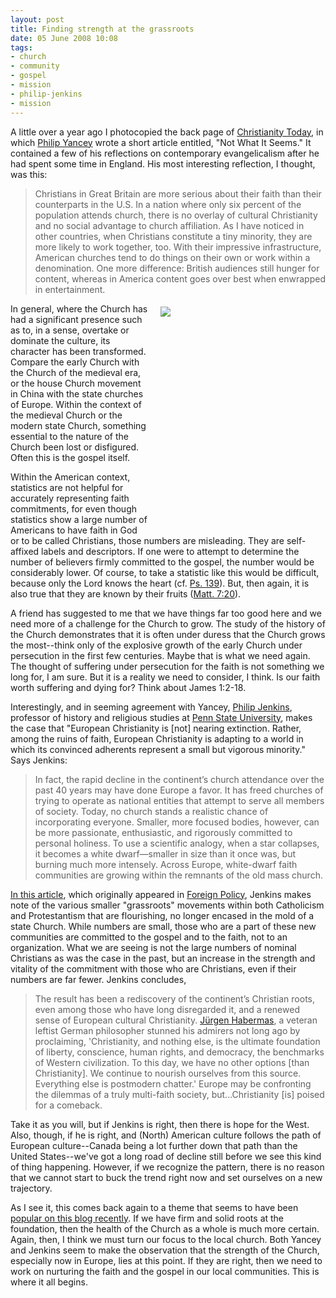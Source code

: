 ```yaml
---
layout: post
title: Finding strength at the grassroots
date: 05 June 2008 10:08
tags:
- church
- community
- gospel
- mission
- philip-jenkins
- mission
---
```

<p>A little over a year ago I photocopied the back page of <a href="http://www.christianitytoday.com/">Christianity Today</a>, in which <a href="http://en.wikipedia.org/wiki/Philip_Yancey">Philip Yancey</a> wrote a short article entitled, "Not What It Seems."  It contained a few of his reflections on contemporary evangelicalism after he had spent some time in England.  His most interesting reflection, I thought, was this:</p>

<blockquote>
Christians in Great Britain are more serious about their faith than their counterparts in the U.S.  In a nation where only six percent of the population attends church, there is no overlay of cultural Christianity and no social advantage to church affiliation.  As I have noticed in other countries, when Christians constitute a tiny minority, they are more likely to work together, too.  With their impressive infrastructure, American churches tend to do things on their own or work within a denomination.  One more difference: British audiences still hunger for content, whereas in America content goes over best when enwrapped in entertainment.
</blockquote>

<div style="float: right; margin: 5px 1px 0px 20px; width: 263px; height: 350px;"><img src="https://dl.dropboxusercontent.com/u/3897986/Jake%20Blog%20Images/HelsinkiL.jpg" /></div>
<p>In general, where the Church has had a significant presence such as to, in a sense, overtake or dominate the culture, its character has been transformed.  Compare the early Church with the Church of the medieval era, or the house Church movement in China with the state churches of Europe.  Within the context of the medieval Church or the modern state Church, something essential to the nature of the Church been lost or disfigured.  Often this is the gospel itself.</p>
<p>Within the American context, statistics are not helpful for accurately representing faith commitments, for even though statistics show a large number of Americans to have faith in God or to be called Christians, those numbers are misleading.  They are self-affixed labels and descriptors.  If one were to attempt to determine the number of believers firmly committed to the gospel, the number would be considerably lower.  Of course, to take a statistic like this would be difficult, because only the Lord knows the heart (cf. <a href="http://www.biblegateway.com/passage/?search=ps%20139&amp;version=47;">Ps. 139</a>).  But, then again, it is also true that they are known by their fruits (<a href="http://www.biblegateway.com/passage/?search=matt%207:20&amp;version=47;">Matt. 7:20</a>).</p>
<p>A friend has suggested to me that we have things far too good here and we need more of a challenge for the Church to grow. The study of the history of the Church demonstrates that it is often under duress that the Church grows the most--think only of the explosive growth of the early Church under persecution in the first few centuries.  Maybe that is what we need again.  The thought of suffering under persecution for the faith is not something we long for, I am sure.  But it is a reality we need to consider, I think.  Is our faith worth suffering and dying for?  Think about James 1:2-18.</p>
<p>Interestingly, and in seeming agreement with Yancey, <a href="http://php.scripts.psu.edu/dept/history/faculty/jenkinsPhilip.php">Philip Jenkins</a>, professor of history and religious studies at <a href="http://www.psu.edu/">Penn State University</a>, makes the case that "European Christianity is [not] nearing extinction. Rather, among the ruins of faith, European Christianity is adapting to a world in which its convinced adherents represent a small but vigorous minority."  Says Jenkins:</p>

<blockquote>
In fact, the rapid decline in the continent&rsquo;s church attendance over the past 40 years may have done Europe a favor. It has freed churches of trying to operate as national entities that attempt to serve all members of society. Today, no church stands a realistic chance of incorporating everyone. Smaller, more focused bodies, however, can be more passionate, enthusiastic, and rigorously committed to personal holiness. To use a scientific analogy, when a star collapses, it becomes a white dwarf&mdash;smaller in size than it once was, but burning much more intensely. Across Europe, white-dwarf faith communities are growing within the remnants of the old mass church.
</blockquote>

<p><a href="http://oproject.wordpress.com/2007/07/24/europe%E2%80%99s-christian-comeback/">In this article</a>, which originally appeared in <a href="http://www.foreignpolicy.com/">Foreign Policy</a>, Jenkins makes note of the various smaller "grassroots" movements within both Catholicism and Protestantism that are flourishing, no longer encased in the mold of a state Church.  While numbers are small, those who are a part of these new communities are committed to the gospel and to the faith, not to an organization.  What we are seeing is not the large numbers of nominal Christians as was the case in the past, but an increase in the strength and vitality of the commitment with those who are Christians, even if their numbers are far fewer.  Jenkins concludes,</p>

<blockquote>
The result has been a rediscovery of the continent&rsquo;s Christian roots, even among those who have long disregarded it, and a renewed sense of European cultural Christianity. <a href="http://en.wikipedia.org/wiki/J%C3%BCrgen_Habermas">J&uuml;rgen Habermas</a>, a veteran leftist German philosopher stunned his admirers not long ago by proclaiming, 'Christianity, and nothing else, is the ultimate foundation of liberty, conscience, human rights, and democracy, the benchmarks of Western civilization. To this day, we have no other options [than Christianity]. We continue to nourish ourselves from this source. Everything else is postmodern chatter.' Europe may be confronting the dilemmas of a truly multi-faith society, but...Christianity [is] poised for a comeback.
</blockquote>

<p>Take it as you will, but if Jenkins is right, then there is hope for the West.  Also, though, if he is right, and (North) American culture follows the path of European culture--Canada being a lot further down that path than the United States--we've got a long road of decline still before we see this kind of thing happening.  However, if we recognize the pattern, there is no reason that we cannot start to buck the trend right now and set ourselves on a new trajectory.</p>

As I see it, this comes back again to a theme that seems to have been <a href="http://jakebelder.com/looking-for-the-local-church">popular on this blog recently</a>.  If we have firm and solid roots at the foundation, then the health of the Church as a whole is much more certain.  Again, then, I think we must turn our focus to the local church. Both Yancey and Jenkins seem to make the observation that the strength of the Church, especially now in Europe, lies at this point.  If they are right, then we need to work on nurturing the faith and the gospel in our local communities.    This is where it all begins.
